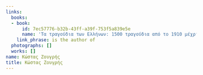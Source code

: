 ```yaml
---
links:
  books:
  - book:
      id: 7ec57776-b32b-43ff-a39f-753f5a839e5e
      name: 'Τα τραγούδια των Ελλήνων: 1500 τραγούδια από το 1910 μέχρι σήμερα'
    link_phrase: is the author of
  photographs: []
  works: []
name: Κώστας Ζουγρής
title: Κώστας Ζουγρής
---
```


